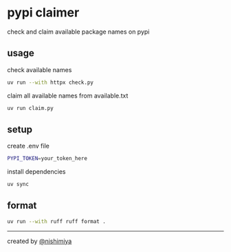 # pypi claimer

check and claim available package names on pypi

## usage

check available names

```bash
uv run --with httpx check.py
```

claim all available names from available.txt

```bash
uv run claim.py
```

## setup

create .env file

```bash
PYPI_TOKEN=your_token_here
```

install dependencies

```bash
uv sync
```

## format

```bash
uv run --with ruff ruff format .
```

---

created by [@nishimiya](https://x.com/nishimiya)
